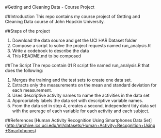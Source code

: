 #Getting and Cleaning Data - Course Project

##Introduction
This repo contains my course project of Getting and Cleaning Data course of John Hopskin University.

##Steps of the project
1. Download the data source and get the UCI HAR Dataset folder
2. Compose a script to solve the project requests named run_analysis.R
3. Write a codebook to describe the data
4. This README.md to be composed

##The Script
The repo contain 01 R script file named run_analysis.R that does the following:
  1. Merges the training and the test sets to create one data set.
  2. Extracts only the measurements on the mean and standard deviation for each measurement.
  3. Uses descriptive activity names to name the activities in the data set
  4. Appropriately labels the data set with descriptive variable names.
  5. From the data set in step 4, creates a second, independent tidy data set with the average of each variable for each activity and each subject.

##References
[Human Activity Recognition Using Smartphones Data Set] (http://archive.ics.uci.edu/ml/datasets/Human+Activity+Recognition+Using+Smartphones)
